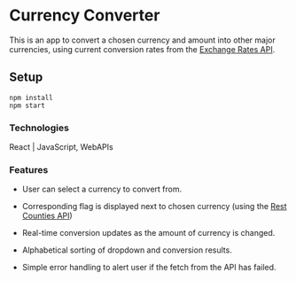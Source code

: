 # Currency Converter

This is an app to convert a chosen currency and amount into other major currencies, using current conversion rates from the [Exchange Rates API](https://exchangeratesapi.io/).

## Setup

```
npm install
npm start
```

### Technologies

React | JavaScript, WebAPIs

### Features

- User can select a currency to convert from.

- Corresponding flag is displayed next to chosen currency (using the [Rest Counties API](https://restcountries.eu/))

- Real-time conversion updates as the amount of currency is changed.

- Alphabetical sorting of dropdown and conversion results.

- Simple error handling to alert user if the fetch from the API has failed.


